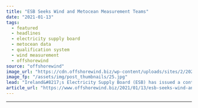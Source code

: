 ```yaml
---
title: "ESB Seeks Wind and Metocean Measurement Teams"
date: "2021-01-13"
tags: 
  - featured
  - headlines
  - electricity supply board
  - metocean data
  - qualification system
  - wind measurement
  - offshorewind
source: "offshorewind"
image_url: "https://cdn.offshorewind.biz/wp-content/uploads/sites/2/2021/01/13095003/ESB-Seeks-Wind-and-Metocean-Measurement-Teams.jpg"
image_fp: "/assets/img/post_thumbnails/25.jpg"
lead: "Ireland&#8217;s Electricity Supply Board (ESB) has issued a contract notice for a qualification system"
article_url: "https://www.offshorewind.biz/2021/01/13/esb-seeks-wind-and-metocean-measurement-teams/"
---
```


---
